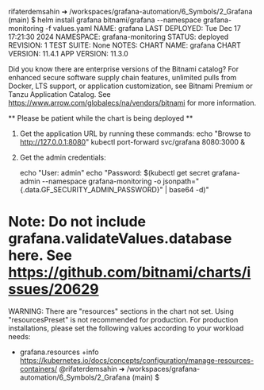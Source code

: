 rifaterdemsahin ➜ /workspaces/grafana-automation/6_Symbols/2_Grafana (main) $ helm install grafana bitnami/grafana --namespace grafana-monitoring -f values.yaml
NAME: grafana
LAST DEPLOYED: Tue Dec 17 17:21:30 2024
NAMESPACE: grafana-monitoring
STATUS: deployed
REVISION: 1
TEST SUITE: None
NOTES:
CHART NAME: grafana
CHART VERSION: 11.4.1
APP VERSION: 11.3.0

Did you know there are enterprise versions of the Bitnami catalog? For enhanced secure software supply chain features, unlimited pulls from Docker, LTS support, or application customization, see Bitnami Premium or Tanzu Application Catalog. See https://www.arrow.com/globalecs/na/vendors/bitnami for more information.

** Please be patient while the chart is being deployed **

1. Get the application URL by running these commands:
    echo "Browse to http://127.0.0.1:8080"
    kubectl port-forward svc/grafana 8080:3000 &

2. Get the admin credentials:

    echo "User: admin"
    echo "Password: $(kubectl get secret grafana-admin --namespace grafana-monitoring -o jsonpath="{.data.GF_SECURITY_ADMIN_PASSWORD}" | base64 -d)"
# Note: Do not include grafana.validateValues.database here. See https://github.com/bitnami/charts/issues/20629


WARNING: There are "resources" sections in the chart not set. Using "resourcesPreset" is not recommended for production. For production installations, please set the following values according to your workload needs:
  - grafana.resources
+info https://kubernetes.io/docs/concepts/configuration/manage-resources-containers/
@rifaterdemsahin ➜ /workspaces/grafana-automation/6_Symbols/2_Grafana (main) $ 